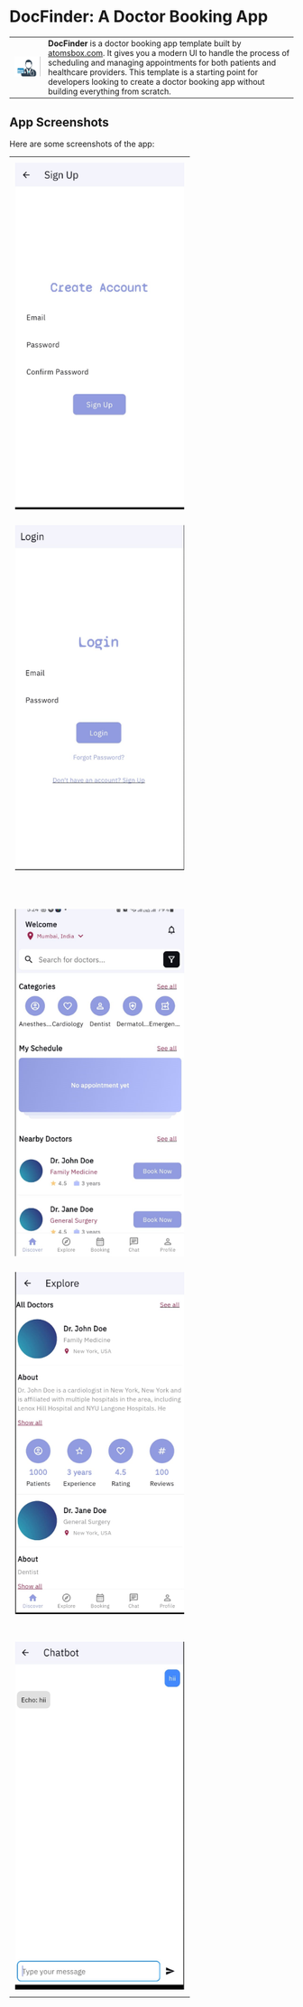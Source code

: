# DocFinder: A Doctor Booking App

<table>
  <tr>
    <td><img src="assets/icons/icon.PNG" alt="DocFinder" style="width: 300px;"/></td>
    <td>
      <strong>DocFinder</strong> is a doctor booking app template built by <a href="https://atomsbox.com">atomsbox.com</a>. It gives you a modern UI to handle the process of scheduling and managing appointments for both patients and healthcare providers. This template is a starting point for developers looking to create a doctor booking app without building everything from scratch.
    </td>
  </tr>
</table>

## App Screenshots

Here are some screenshots of the app:

<table>
  <tr>
    <td style="padding: 10px;"><img src="assets/icons/1.PNG" alt="Screen 1" style="width: 300px;"/></td>
     <tr>
    <td colspan="2" style="width: 40px;"></td> <!-- Empty row for vertical space -->
  </tr>
    <td style="padding: 10px;"><img src="assets/icons/2.PNG" alt="Screen 2" style="width: 300px;"/></td>    
  </tr>
  <tr>
    <td colspan="2" style="height: 40px;"></td> <!-- Empty row for vertical space -->
  </tr>
  <tr>
    <td style="padding: 10px;"><img src="assets/icons/3.PNG" alt="Screen 3" style="width: 300px;"/></td>
     <tr>
    <td colspan="2" style="width: 40px;"></td> <!-- Empty row for vertical space -->
  </tr>
    <td style="padding: 10px;"><img src="assets/icons/4.PNG" alt="Screen 4" style="width: 300px;"/></td>
  </tr>
  <tr>
    <td colspan="2" style="height: 20px;"></td> <!-- Empty row for vertical space -->
  </tr>
  <tr>
    <td style="padding: 10px;"><img src="assets/icons/5.PNG" alt="Screen 5" style="width: 300px;"/></td>
  </tr>
</table>

